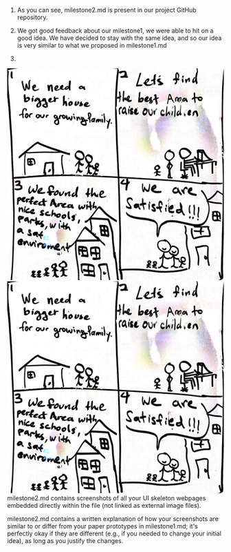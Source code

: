 1. As you can see, milestone2.md is present in our project GitHub repository.

2. We got good feedback about our milestone1, we were able to hit on a good idea. We have decided to stay with the same idea, and so our idea is very similar to what we proposed in milestone1.md

3. 
![ScreenShot 1](https://raw.githubusercontent.com/yimengsun/COGS121-project/master/Storyboard%201.JPG)
![ScreenShot 2](https://raw.githubusercontent.com/yimengsun/COGS121-project/master/Storyboard%201.JPG)
milestone2.md contains screenshots of all your UI skeleton webpages embedded directly within the file (not linked as external image files).


milestone2.md contains a written explanation of how your screenshots are similar to or differ from your paper prototypes in milestone1.md; it's perfectly okay if they are different (e.g., if you needed to change your initial idea), as long as you justify the changes.
